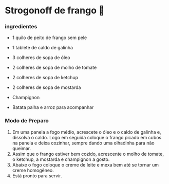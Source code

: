 # Strogonoff de frango :chicken:

### ingredientes

- 1 quilo de peito de frango sem pele

-  1 tablete de caldo de galinha

- 3 colheres de sopa de óleo

- 2 colheres de sopa de molho de tomate

-  2 colheres de sopa de ketchup

- 2 colheres de sopa de mostarda

- Champignon

- Batata palha e arroz para acompanhar

### Modo de Preparo

1.  Em uma panela a fogo médio, acrescete o óleo e o caldo de  galinha e, dissolva o caldo.  Logo em seguida coloque o frango picado em cubos na panela e deixa cozinhar, sempre dando uma olhadinha para não queimar.
2. Assim que o frango estiver bem cozido, acrescente o molho de tomate, o ketchup, a mostarda e champignon a gosto.
3. Abaixe o fogo coloque o creme de leite e mexa bem até se tornar um creme homogêneo.
4. Está pronto para servir.





